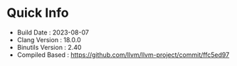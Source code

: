 # Quick Info
* Build Date : 2023-08-07
* Clang Version : 18.0.0
* Binutils Version : 2.40
* Compiled Based : https://github.com/llvm/llvm-project/commit/ffc5ed97
